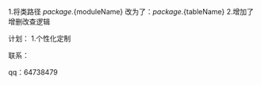 1.将类路径  ${package}.${moduleName} 改为了：${package}.${tableName}
2.增加了增删改查逻辑


计划：
1.个性化定制


联系：

qq：64738479
